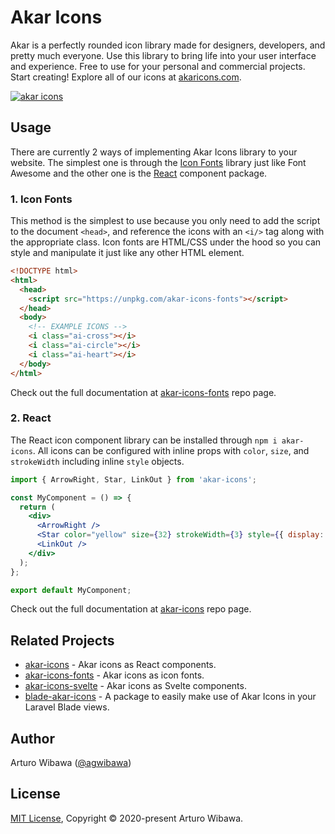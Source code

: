 # Akar Icons
Akar is a perfectly rounded icon library made for designers, developers, and pretty much everyone. Use this library to bring life into your user interface and experience. Free to use for your personal and commercial projects. Start creating! Explore all of our icons at [akaricons.com](https://akaricons.com).

<a href="https://akaricons.com" target="_blank">
  <img alt="akar icons" src="https://repository-images.githubusercontent.com/306119910/c3a57000-2be0-11eb-88a2-2714f9bafcd4">
</a>

## Usage
There are currently 2 ways of implementing Akar Icons library to your website. The simplest one is through the [Icon Fonts](https://github.com/artcoholic/akar-icons-fonts) library just like Font Awesome and the other one is the [React](https://github.com/artcoholic/akar-icons) component package. 

### 1. Icon Fonts
This method is the simplest to use because you only need to add the script to the document `<head>`, and reference the icons with an `<i/>` tag along with the appropriate class. Icon fonts are HTML/CSS under the hood so you can style and manipulate it just like any other HTML element.

```html
<!DOCTYPE html>
<html>
  <head>
    <script src="https://unpkg.com/akar-icons-fonts"></script>
  </head>
  <body>
    <!-- EXAMPLE ICONS -->
    <i class="ai-cross"></i>
    <i class="ai-circle"></i>
    <i class="ai-heart"></i>
  </body>
</html>
```

Check out the full documentation at [akar-icons-fonts](https://github.com/artcoholic/akar-icons-fonts) repo page.

### 2. React
The React icon component library can be installed through `npm i akar-icons`. All icons can be configured with inline props with `color`, `size`, and `strokeWidth` including inline `style` objects.

```jsx
import { ArrowRight, Star, LinkOut } from 'akar-icons';

const MyComponent = () => {
  return (
    <div>
      <ArrowRight />
      <Star color="yellow" size={32} strokeWidth={3} style={{ display: "block" }}/>
      <LinkOut />
    </div>
  );
};

export default MyComponent;
```

Check out the full documentation at [akar-icons](https://github.com/artcoholic/akar-icons) repo page.

## Related Projects
* [akar-icons](https://github.com/artcoholic/akar-icons) - Akar icons as React components.
* [akar-icons-fonts](https://github.com/artcoholic/akar-icons-fonts) - Akar icons as icon fonts.
* [akar-icons-svelte](https://github.com/WilliamVenner/akar-icons-svelte) - Akar icons as Svelte components.
* [blade-akar-icons](https://github.com/codeat3/blade-akar-icons) - A package to easily make use of Akar Icons in your Laravel Blade views.

## Author
Arturo Wibawa ([@agwibawa](https://twitter.com/agwibawa))

## License
[MIT License](./LICENSE), Copyright © 2020-present Arturo Wibawa.